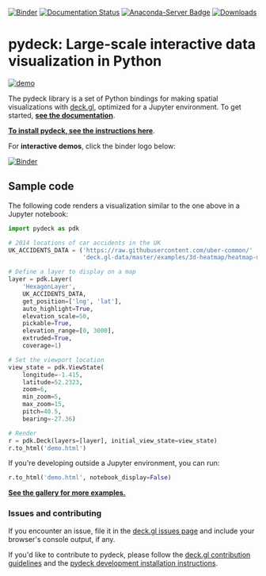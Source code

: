 [![Binder](https://mybinder.org/badge_logo.svg)](https://mybinder.org/v2/gh/uber/deck.gl/binder)
[![Documentation Status](https://readthedocs.org/projects/deckgl/badge/?version=latest)](https://pydeck.gl)
[![Anaconda-Server Badge](https://anaconda.org/conda-forge/pydeck/badges/version.svg)](https://anaconda.org/conda-forge/pydeck)
[![Downloads](https://pepy.tech/badge/pydeck/week)](https://pepy.tech/project/pydeck/week)

# pydeck: Large-scale interactive data visualization in Python

[![demo](https://user-images.githubusercontent.com/2204757/58838976-1538f400-8615-11e9-84f6-a2fe42bb300b.gif)](https://pydeck.gl/)

The pydeck library is a set of Python bindings for making spatial visualizations with [deck.gl](https://deck.gl),
optimized for a Jupyter environment. To get started, __[see the documentation](https://pydeck.gl/)__.

__[To install pydeck, see the instructions here](https://pydeck.gl/en/latest/installation.html)__.

For __interactive demos__, click the binder logo below:

[![Binder](https://mybinder.org/static/logo.svg?v=f9f0d927b67cc9dc99d788c822ca21c0)](https://mybinder.org/v2/gh/uber/deck.gl/binder)

## Sample code

The following code renders a visualization similar to the one above in a Jupyter notebook:

```python
import pydeck as pdk

# 2014 locations of car accidents in the UK
UK_ACCIDENTS_DATA = ('https://raw.githubusercontent.com/uber-common/'
                     'deck.gl-data/master/examples/3d-heatmap/heatmap-data.csv')

# Define a layer to display on a map
layer = pdk.Layer(
    'HexagonLayer',
    UK_ACCIDENTS_DATA,
    get_position=['lng', 'lat'],
    auto_highlight=True,
    elevation_scale=50,
    pickable=True,
    elevation_range=[0, 3000],
    extruded=True,                 
    coverage=1)

# Set the viewport location
view_state = pdk.ViewState(
    longitude=-1.415,
    latitude=52.2323,
    zoom=6,
    min_zoom=5,
    max_zoom=15,
    pitch=40.5,
    bearing=-27.36)

# Render
r = pdk.Deck(layers=[layer], initial_view_state=view_state)
r.to_html('demo.html')
```

If you're developing outside a Jupyter environment, you can run:

```python
r.to_html('demo.html', notebook_display=False)
```

__[See the gallery for more examples.](https://pydeck.gl/#gallery)__

### Issues and contributing

If you encounter an issue, file it in the [deck.gl issues page](https://github.com/visgl/deck.gl/issues/new?assignees=&labels=question&template=question.md&title=)
and include your browser's console output, if any.

If you'd like to contribute to pydeck, please follow the [deck.gl contribution guidelines](https://github.com/visgl/deck.gl/blob/master/CONTRIBUTING.md)
and the [pydeck development installation instructions](https://pydeck.gl/en/latest/contributing.html).
